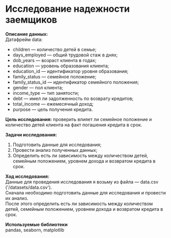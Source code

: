 # Исследование надежности заемщиков

**Описание данных:**  
Датафрейм data:   
* children — количество детей в семье;  
* days_employed — общий трудовой стаж в днях;  
* dob_years — возраст клиента в годах;  
* education — уровень образования клиента;  
* education_id — идентификатор уровня образования;  
* family_status — семейное положение;  
* family_status_id — идентификатор семейного положения;  
* gender — пол клиента;  
* income_type — тип занятости;  
* debt — имел ли задолженность по возврату кредитов;  
* total_income — ежемесячный доход;  
* purpose — цель получения кредита.

**Цель исследования:**
проверить влияет ли семейное положение и количество детей клиента на факт погашения кредита в срок.

**Задачи исследования:**  
1. Подготовить данные для исследования;   
2. Провести анализ полученных данных;  
2. Определить есть ли зависимость между количеством детей, семейным положением, уровнем дохода и возвратом кредита в срок.

**Ход исследования:**  
Данные для проведения исследования я возьму из файла — data.csv ('/datasets/data.csv').  
Сначала необходимо подготовить данные для исследования и провести их анализ.   
После этого определить есть ли зависимость между количеством детей, семейным положением, уровнем дохода и возвратом кредита в срок.   


**Используемые библиотеки**  
pandas, seaborn, matplotlib

